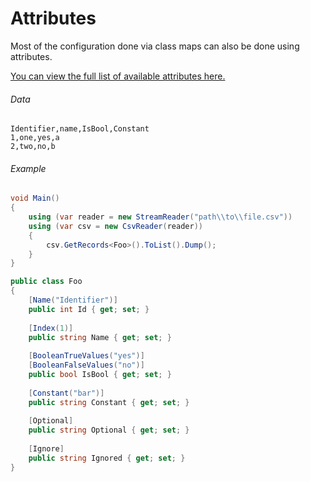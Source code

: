 # Attributes

Most of the configuration done via class maps can also be done using attributes.

[You can view the full list of available attributes here.](/api/CsvHelper.Configuration.Attributes)

###### Data

```
Identifier,name,IsBool,Constant
1,one,yes,a
2,two,no,b
```

###### Example

```cs
void Main()
{
	using (var reader = new StreamReader("path\\to\\file.csv"))
	using (var csv = new CsvReader(reader))
	{
		csv.GetRecords<Foo>().ToList().Dump();
	}
}

public class Foo
{
	[Name("Identifier")]
	public int Id { get; set; }
	
	[Index(1)]
	public string Name { get; set; }
	
	[BooleanTrueValues("yes")]
	[BooleanFalseValues("no")]
	public bool IsBool { get; set; }
	
	[Constant("bar")]
	public string Constant { get; set; }
	
	[Optional]
	public string Optional { get; set; }
	
	[Ignore]
	public string Ignored { get; set; }	
}

```
